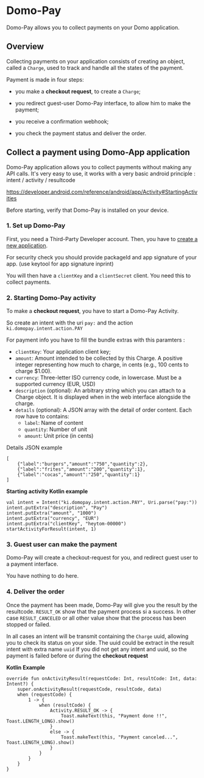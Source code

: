 # Domo-Pay

Domo-Pay allows you to collect payments on your Domo application.

## Overview

Collecting payments on your application consists of creating an object, called a `Charge`, used to track and handle all the states of the payment.

Payment is made in four steps:

- you make a **checkout request**, to create a `Charge`;

- you redirect guest-user Domo-Pay interface, to allow him to make the payment;

- you receive a confirmation webhook;

- you check the payment status and deliver the order.

## Collect a payment using Domo-App application

Domo-Pay application allows you to collect payments without making any API calls.
It's very easy to use, it works with a very basic android principle : intent / activity / resultcode

https://developer.android.com/reference/android/app/Activity#StartingActivities

Before starting, verify that Domo-Pay is installed on your device.

### 1. Set up Domo-Pay

First, you need a Third-Party Developer account. Then, you have to [create a new application](https://manager.domo.ki/my-applications/create).

For security check you should provide packageId and app signature of your app.
(use keytool for app signature inprint)

You will then have a `clientKey` and a `clientSecret` client. You need this to collect payments.

### 2. Starting Domo-Pay activity

To make a **checkout request**, you have to start a Domo-Pay Activity.

So create an intent with the uri `pay:` and the action `ki.domopay.intent.action.PAY`

For payment info you have to fill the bundle extras with this paramters :

-   `clientKey`: Your application client key;
-   `amount`: Amount intended to be collected by this Charge. A positive integer representing how much to charge, in cents (e.g., 100 cents to charge $1.00).
-   `currency`: Three-letter ISO currency code, in lowercase. Must be a supported currency (EUR, USD) 
-   `description` (optional): An arbitrary string which you can attach to a Charge object. It is displayed when in the web interface alongside the charge.
-  `details` (optional): A JSON array with the detail of order content. Each row have to contains:
	- `label`: Name of content
	- `quantity`: Number of unit
	- `amount`: Unit price (in cents)

Details JSON example
```
[
	{"label":"burgers","amount":"750","quantity":2},
	{"label":"frites","amount":"200","quantity":1},
	{"label":"cocas","amount":"250","quantity":1}
]
```

**Starting activity Kotlin example**

```
val intent = Intent("ki.domopay.intent.action.PAY", Uri.parse("pay:"))
intent.putExtra("description", "Pay")
intent.putExtra("amount", "1000")
intent.putExtra("currency", "EUR")
intent.putExtra("clientKey", "heytom-00000")
startActivityForResult(intent, 1)
```

### 3. Guest user can make the payment

Domo-Pay will create a checkout-request for you, and redirect guest user to a payment interface.

You have nothing to do here.

### 4. Deliver the order

Once the payment has been made, Domo-Pay will give you the result by the resultcode.
`RESULT_OK` show that the payment process si a success. In other case `RESULT_CANCELED` or all other value show that the process has been stopped or failed.

In all cases an intent will be transmit containing the `Charge` uuid, allowing you to check its status on your side.
The uuid could be extract in the result intent with extra name `uuid`
If you did not get any intent and uuid, so the payment is failed before or during the **checkout request**

**Kotlin Example**
```
override fun onActivityResult(requestCode: Int, resultCode: Int, data: Intent?) {
	super.onActivityResult(requestCode, resultCode, data)
	when (requestCode) {
		1 -> {
			when (resultCode) {
				Activity.RESULT_OK -> {
					Toast.makeText(this, "Payment done !!", Toast.LENGTH_LONG).show()
				}
				else -> {
					Toast.makeText(this, "Payment canceled...", Toast.LENGTH_LONG).show()
				}
			}
		}
	}
}
```
